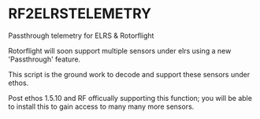 # RF2ELRSTELEMETRY
Passthrough telemetry for ELRS &amp; Rotorflight

Rotorflight will soon support multiple sensors under elrs using a new 'Passthrough' feature.

This script is the ground work to decode and support these sensors under ethos.

Post ethos 1.5.10 and RF officually supporting this function; you will be able to install this to gain
access to many many more sensors.
